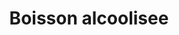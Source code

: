 ---
title: Boisson alcoolisee
longTitle: 'Boisson alcoolisée'
tags:
- gccommon
french:
- "[[Alcoholic beverages]]"
---